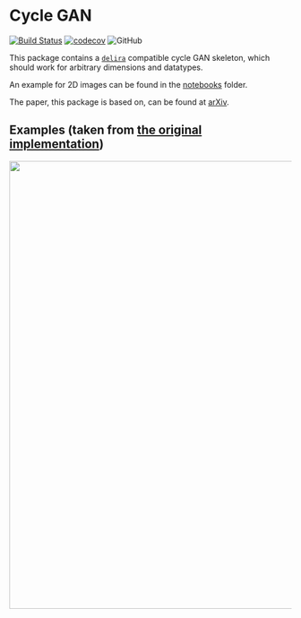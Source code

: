 # Cycle GAN

[![Build Status](https://travis-ci.com/justusschock/delira_cycle_gan_pytorch.svg?branch=master)](https://travis-ci.com/justusschock/delira_cycle_gan_pytorch) [![codecov](https://codecov.io/gh/justusschock/delira_cycle_gan_pytorch/branch/master/graph/badge.svg)](https://codecov.io/gh/justusschock/delira_cycle_gan_pytorch) ![GitHub](https://img.shields.io/github/license/justusschock/delira_cycle_gan_pytorch.svg)

This package contains a [`delira`](https://github.com/justusschock/delira) 
compatible cycle GAN skeleton, which should work for arbitrary dimensions and
 datatypes.
 
 An example for 2D images can be found in the [notebooks](notebooks) 
 folder.
 
 The paper, this package is based on, can be found at [arXiv](https://arxiv.org/abs/1703.10593).
 
 ## Examples (taken from [the original implementation](https://github.com/junyanz/pytorch-CycleGAN-and-pix2pix))
 <img src="https://junyanz.github.io/CycleGAN/images/teaser_high_res.jpg" width="800"/>

